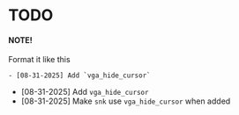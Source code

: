 # TODO
#### NOTE!
Format it like this
```
- [08-31-2025] Add `vga_hide_cursor` 
```

- [08-31-2025] Add `vga_hide_cursor`
- [08-31-2025] Make `snk` use `vga_hide_cursor` when added
